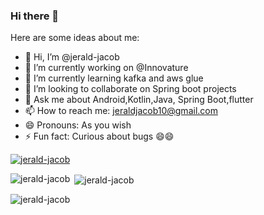 ### Hi there 👋

<!--
**jerald-jacob/jerald-jacob** is a ✨ _special_ ✨ repository because its `README.md` (this file) appears on your GitHub profile.
-->

Here are some ideas about me:
- 👋 Hi, I’m @jerald-jacob
- 🔭 I’m currently working on @Innovature
- 🌱 I’m currently learning kafka and aws glue
- 👯 I’m looking to collaborate on Spring boot projects
- 💬 Ask me about Android,Kotlin,Java, Spring Boot,flutter
- 📫 How to reach me: jeraldjacob10@gmail.com
- 😄 Pronouns: As you wish 
- ⚡ Fun fact: Curious about bugs 😄😄




<p align="left"> <a href="https://github.com/ryo-ma/github-profile-trophy"><img src="https://github-profile-trophy.vercel.app/?username=jerald-jacob" alt="jerald-jacob" /></a> </p>

<p><img align="left" src="https://github-readme-stats.vercel.app/api/top-langs?username=jerald-jacob&show_icons=true&locale=en&layout=compact" alt="jerald-jacob" /></p>
<p>&nbsp;<img align="center" src="https://github-readme-stats.vercel.app/api?username=jerald-jacob&show_icons=true&locale=en" alt="jerald-jacob" /></p>

<p><img align="center" src="https://github-readme-streak-stats.herokuapp.com/?user=jerald-jacob&" alt="jerald-jacob" /></p>

